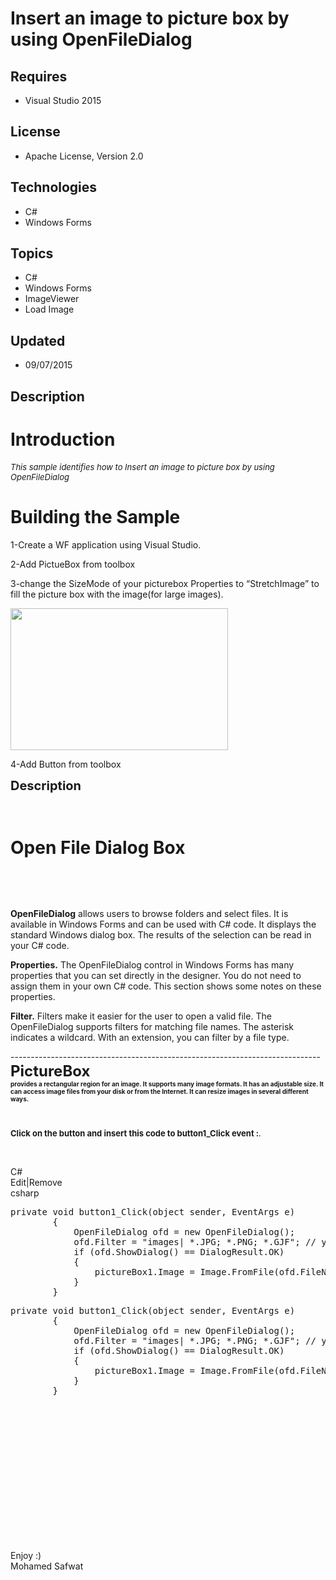 # Insert an image to picture box by using OpenFileDialog
## Requires
- Visual Studio 2015
## License
- Apache License, Version 2.0
## Technologies
- C#
- Windows Forms
## Topics
- C#
- Windows Forms
- ImageViewer
- Load Image
## Updated
- 09/07/2015
## Description

<h1>Introduction</h1>
<p><em><span style="font-size:small">This sample identifies how to Insert an image to picture box by using OpenFileDialog</span></em></p>
<h1><span>Building the Sample</span></h1>
<p>1-Create a WF application using Visual Studio.</p>
<p>2-Add PictueBox from toolbox</p>
<p>3-<span>change the SizeMode of your picturebox Properties&nbsp;to &ldquo;StretchImage&rdquo; to fill the picture box with the image(for large images).</span></p>
<p><span><img id="142316" src="142316-capture.png" alt="" width="348" height="227"><br>
</span></p>
<p><span>4-Add Button from toolbox</span></p>
<p><span style="font-size:20px; font-weight:bold">Description</span></p>
<p><strong><strong>&nbsp;</strong></strong></p>
<h1 class="title"><strong><strong>Open File Dialog Box</strong></strong></h1>
<p><strong><strong>&nbsp;</strong></strong></p>
<p>&nbsp;</p>
<p><strong>OpenFileDialog</strong> allows users to browse folders and select files. It is available in Windows Forms and can be used with C# code. It displays the standard Windows dialog box. The results of the selection can be read in your C# code.</p>
<p><strong>Properties.</strong> The OpenFileDialog control in Windows Forms has many properties that you can set directly in the designer. You do not need to assign them in your own C# code. This section shows some notes on these properties.</p>
<p><strong>Filter.</strong> Filters make it easier for the user to open a valid file. The OpenFileDialog supports filters for matching file names. The asterisk indicates a wildcard. With an extension, you can filter by a file type.</p>
<p>-----------------------------------------------------------------------------<br>
<span style="font-size:x-large"><strong>PictureBox<br>
<span style="font-size:x-small">provides a rectangular region for an image. It supports many image formats. It has an adjustable size. It can access image files from your disk or from the Internet. It can resize images in several different ways.</span></strong></span></p>
<p><span style="font-size:x-large"><strong><span style="font-size:x-small"><br>
</span></strong></span></p>
<p><span style="font-size:small"><strong><span>Click on the button and insert this code to button1_Click event :</span></strong></span><em>. &nbsp;&nbsp;</em></p>
<p>&nbsp;</p>
<div class="scriptcode">
<div class="pluginEditHolder" pluginCommand="mceScriptCode">
<div class="title"><span>C#</span></div>
<div class="pluginLinkHolder"><span class="pluginEditHolderLink">Edit</span>|<span class="pluginRemoveHolderLink">Remove</span></div>
<span class="hidden">csharp</span>
<pre class="hidden">private void button1_Click(object sender, EventArgs e)
        {
            OpenFileDialog ofd = new OpenFileDialog();
            ofd.Filter = &quot;images| *.JPG; *.PNG; *.GJF&quot;; // you can add any other image type
            if (ofd.ShowDialog() == DialogResult.OK)
            {
                pictureBox1.Image = Image.FromFile(ofd.FileName);
            }
        }</pre>
<div class="preview">
<pre class="csharp"><span class="cs__keyword">private</span>&nbsp;<span class="cs__keyword">void</span>&nbsp;button1_Click(<span class="cs__keyword">object</span>&nbsp;sender,&nbsp;EventArgs&nbsp;e)&nbsp;
&nbsp;&nbsp;&nbsp;&nbsp;&nbsp;&nbsp;&nbsp;&nbsp;{&nbsp;
&nbsp;&nbsp;&nbsp;&nbsp;&nbsp;&nbsp;&nbsp;&nbsp;&nbsp;&nbsp;&nbsp;&nbsp;OpenFileDialog&nbsp;ofd&nbsp;=&nbsp;<span class="cs__keyword">new</span>&nbsp;OpenFileDialog();&nbsp;
&nbsp;&nbsp;&nbsp;&nbsp;&nbsp;&nbsp;&nbsp;&nbsp;&nbsp;&nbsp;&nbsp;&nbsp;ofd.Filter&nbsp;=&nbsp;<span class="cs__string">&quot;images|&nbsp;*.JPG;&nbsp;*.PNG;&nbsp;*.GJF&quot;</span>;&nbsp;<span class="cs__com">//&nbsp;you&nbsp;can&nbsp;add&nbsp;any&nbsp;other&nbsp;image&nbsp;type</span>&nbsp;
&nbsp;&nbsp;&nbsp;&nbsp;&nbsp;&nbsp;&nbsp;&nbsp;&nbsp;&nbsp;&nbsp;&nbsp;<span class="cs__keyword">if</span>&nbsp;(ofd.ShowDialog()&nbsp;==&nbsp;DialogResult.OK)&nbsp;
&nbsp;&nbsp;&nbsp;&nbsp;&nbsp;&nbsp;&nbsp;&nbsp;&nbsp;&nbsp;&nbsp;&nbsp;{&nbsp;
&nbsp;&nbsp;&nbsp;&nbsp;&nbsp;&nbsp;&nbsp;&nbsp;&nbsp;&nbsp;&nbsp;&nbsp;&nbsp;&nbsp;&nbsp;&nbsp;pictureBox1.Image&nbsp;=&nbsp;Image.FromFile(ofd.FileName);&nbsp;
&nbsp;&nbsp;&nbsp;&nbsp;&nbsp;&nbsp;&nbsp;&nbsp;&nbsp;&nbsp;&nbsp;&nbsp;}&nbsp;
&nbsp;&nbsp;&nbsp;&nbsp;&nbsp;&nbsp;&nbsp;&nbsp;}</pre>
</div>
</div>
</div>
<p><span style="font-size:small"><strong><span>&nbsp;</span></strong></span></p>
<div class="endscriptcode"><strong>&nbsp;</strong></div>
<p><strong>&nbsp;</strong></p>
<div class="endscriptcode"><strong><strong>
<div class="endscriptcode" style="display:inline!important"><br>
<ol style="display:inline!important">
</ol>
</div>
</strong></strong></div>
<p><strong>&nbsp;</strong></p>
<p>&nbsp;</p>
<p>&nbsp;</p>
<p>Enjoy :)<br>
Mohamed Safwat</p>
